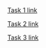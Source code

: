 [Task 1 link](https://lucid.app/lucidchart/f6a0663e-d78c-48b4-b1c8-73c6adb4a9a8/edit?viewport_loc=-631%2C-21%2C2565%2C1501%2Ca2XjmodgpWeH&invitationId=inv_be5ffee7-4782-43c2-a71b-ab81c073fe4b)

[Task 2 link](https://lucid.app/lucidchart/1499fd03-ce9e-4aa5-aa81-29ed84a0cc64/edit?viewport_loc=-2666%2C-534%2C6013%2C2682%2C0_0&invitationId=inv_161fa2af-12ac-41c5-92aa-3e3371eb26cf)

[Task 3 link](https://lucid.app/lucidchart/2ca8d09a-4b34-49e5-a8e3-03c78f19d8fe/edit?viewport_loc=-375%2C123%2C8129%2C3625%2C0_0&invitationId=inv_b708b9fc-9fb7-4900-b9e0-64871f20c5f4)
